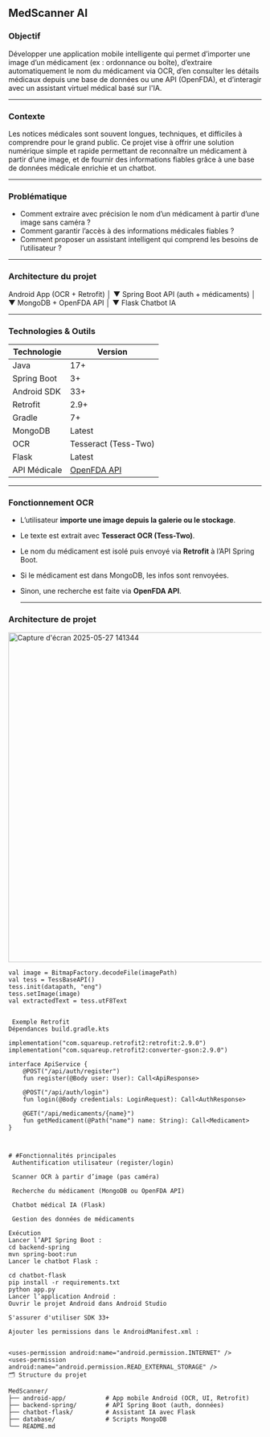 ## MedScanner AI

### Objectif
Développer une application mobile intelligente qui permet d’importer une image d’un médicament (ex : ordonnance ou boîte), d’extraire automatiquement le nom du médicament via OCR, d’en consulter les détails médicaux depuis une base de données ou une API (OpenFDA), et d’interagir avec un assistant virtuel médical basé sur l'IA.

---

###  Contexte
Les notices médicales sont souvent longues, techniques, et difficiles à comprendre pour le grand public. Ce projet vise à offrir une solution numérique simple et rapide permettant de reconnaître un médicament à partir d’une image, et de fournir des informations fiables grâce à une base de données médicale enrichie et un chatbot.

---

###  Problématique
- Comment extraire avec précision le nom d’un médicament à partir d’une image sans caméra ?
- Comment garantir l’accès à des informations médicales fiables ?
- Comment proposer un assistant intelligent qui comprend les besoins de l’utilisateur ?

---

### Architecture du projet

Android App (OCR + Retrofit)
│
▼
Spring Boot API (auth + médicaments)
│
▼
MongoDB + OpenFDA API
│
▼
Flask Chatbot IA


---

###  Technologies & Outils

| Technologie      | Version       |
|------------------|---------------|
| Java             | 17+           |
| Spring Boot      | 3+            |
| Android SDK      | 33+           |
| Retrofit         | 2.9+          |
| Gradle           | 7+            |
| MongoDB          | Latest        |
| OCR              | Tesseract (Tess-Two) |
| Flask            | Latest        |
| API Médicale     | [OpenFDA API](https://open.fda.gov) |

---

###  Fonctionnement OCR

- L’utilisateur **importe une image depuis la galerie ou le stockage**.
- Le texte est extrait avec **Tesseract OCR (Tess-Two)**.
- Le nom du médicament est isolé puis envoyé via **Retrofit** à l’API Spring Boot.
- Si le médicament est dans MongoDB, les infos sont renvoyées.
- Sinon, une recherche est faite via **OpenFDA API**.

  ---

###  Architecture de projet 

  <img width="656" alt="Capture d'écran 2025-05-27 141344" src="https://github.com/user-attachments/assets/85e0fd0c-28b8-4df0-93e7-3c4e73204e34" />


```
val image = BitmapFactory.decodeFile(imagePath)
val tess = TessBaseAPI()
tess.init(datapath, "eng")
tess.setImage(image)
val extractedText = tess.utF8Text


 Exemple Retrofit
Dépendances build.gradle.kts

implementation("com.squareup.retrofit2:retrofit:2.9.0")
implementation("com.squareup.retrofit2:converter-gson:2.9.0")

interface ApiService {
    @POST("/api/auth/register")
    fun register(@Body user: User): Call<ApiResponse>

    @POST("/api/auth/login")
    fun login(@Body credentials: LoginRequest): Call<AuthResponse>

    @GET("/api/medicaments/{name}")
    fun getMedicament(@Path("name") name: String): Call<Medicament>
}



# #Fonctionnalités principales
 Authentification utilisateur (register/login)

 Scanner OCR à partir d’image (pas caméra)

 Recherche du médicament (MongoDB ou OpenFDA API)

 Chatbot médical IA (Flask)

 Gestion des données de médicaments

Exécution
Lancer l’API Spring Boot :
cd backend-spring
mvn spring-boot:run
Lancer le chatbot Flask :

cd chatbot-flask
pip install -r requirements.txt
python app.py
Lancer l’application Android :
Ouvrir le projet Android dans Android Studio

S'assurer d'utiliser SDK 33+

Ajouter les permissions dans le AndroidManifest.xml :


<uses-permission android:name="android.permission.INTERNET" />
<uses-permission android:name="android.permission.READ_EXTERNAL_STORAGE" />
🗂 Structure du projet

MedScanner/
├── android-app/           # App mobile Android (OCR, UI, Retrofit)
├── backend-spring/        # API Spring Boot (auth, données)
├── chatbot-flask/         # Assistant IA avec Flask
├── database/              # Scripts MongoDB
└── README.md
